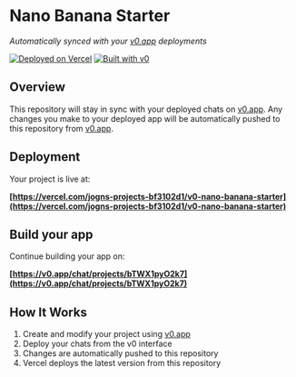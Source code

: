 # Nano Banana Starter

*Automatically synced with your [v0.app](https://v0.app) deployments*

[![Deployed on Vercel](https://img.shields.io/badge/Deployed%20on-Vercel-black?style=for-the-badge&logo=vercel)](https://vercel.com/jogns-projects-bf3102d1/v0-nano-banana-starter)
[![Built with v0](https://img.shields.io/badge/Built%20with-v0.app-black?style=for-the-badge)](https://v0.app/chat/projects/bTWX1pyO2k7)

## Overview

This repository will stay in sync with your deployed chats on [v0.app](https://v0.app).
Any changes you make to your deployed app will be automatically pushed to this repository from [v0.app](https://v0.app).

## Deployment

Your project is live at:

**[https://vercel.com/jogns-projects-bf3102d1/v0-nano-banana-starter](https://vercel.com/jogns-projects-bf3102d1/v0-nano-banana-starter)**

## Build your app

Continue building your app on:

**[https://v0.app/chat/projects/bTWX1pyO2k7](https://v0.app/chat/projects/bTWX1pyO2k7)**

## How It Works

1. Create and modify your project using [v0.app](https://v0.app)
2. Deploy your chats from the v0 interface
3. Changes are automatically pushed to this repository
4. Vercel deploys the latest version from this repository